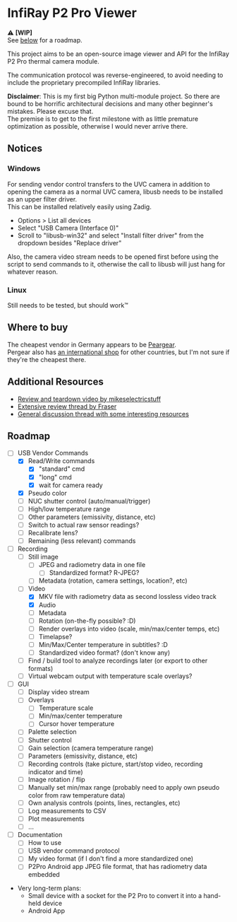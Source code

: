 # InfiRay P2 Pro Viewer

:warning: **[WIP]**  
See [below](#roadmap) for a roadmap.

This project aims to be an open-source image viewer and API for the InfiRay P2 Pro thermal camera module.

The communication protocol was reverse-engineered, to avoid needing to include the proprietary precompiled InfiRay libraries.

**Disclaimer**: This is my first big Python multi-module project. So there are bound to be horrific architectural decisions and many other beginner's mistakes. Please excuse that.  
The premise is to get to the first milestone with as little premature optimization as possible, otherwise I would never arrive there.

## Notices
### Windows
For sending vendor control transfers to the UVC camera in addition to opening the camera as a normal UVC camera, libusb needs to be installed as an upper filter driver.  
This can be installed relatively easily using Zadig.  
- Options > List all devices
- Select "USB Camera (Interface 0)"
- Scroll to "libusb-win32" and select "Install filter driver" from the dropdown besides "Replace driver"

Also, the camera video stream needs to be opened first before using the script to send commands to it, otherwise the call to libusb will just hang for whatever reason.

### Linux
Still needs to be tested, but should work™

## Where to buy
The cheapest vendor in Germany appears to be [Peargear](https://www.pergear.de/products/infiray-p2-pro?ref=067mg).  
Pergear also has [an international shop](https://www.pergear.com/products/infiray-p2-pro?ref=067mg) for other countries, but I'm not sure if they're the cheapest there.

## Additional Resources
- [Review and teardown video by mikeselectricstuff](https://www.youtube.com/watch?v=YMQeXq1ujn0)
- [Extensive review thread by Fraser](https://www.eevblog.com/forum/thermal-imaging/review-infiray-p2-pro-thermal-camera-dongle-for-android-mobile-phones/)
- [General discussion thread with some interesting resources](https://www.eevblog.com/forum/thermal-imaging/infiray-and-their-p2-pro-discussion/)


## Roadmap
- [ ] USB Vendor Commands
    - [x] Read/Write commands
        - [x] "standard" cmd
        - [x] "long" cmd
        - [x] wait for camera ready
    - [x] Pseudo color 
    - [ ] NUC shutter control (auto/manual/trigger)
    - [ ] High/low temperature range
    - [ ] Other parameters (emissivity, distance, etc)
    - [ ] Switch to actual raw sensor readings?
    - [ ] Recalibrate lens?
    - [ ] Remaining (less relevant) commands
- [ ] Recording
    - [ ] Still image
        - [ ] JPEG and radiometry data in one file
            - [ ] Standardized format? R-JPEG?
        - [ ] Metadata (rotation, camera settings, location?, etc)
    - [ ] Video
        - [x] MKV file with radiometry data as second lossless video track
        - [x] Audio
        - [ ] Metadata
        - [ ] Rotation (on-the-fly possible? :D)
        - [ ] Render overlays into video (scale, min/max/center temps, etc)
        - [ ] Timelapse?
        - [ ] Min/Max/Center temperature in subtitles? :D
        - [ ] Standardized video format? (don't know any)
    - [ ] Find / build tool to analyze recordings later (or export to other formats)
    - [ ] Virtual webcam output with temperature scale overlays?
- [ ] GUI
    - [ ] Display video stream
    - [ ] Overlays
        - [ ] Temperature scale
        - [ ] Min/max/center temperature
        - [ ] Cursor hover temperature
    - [ ] Palette selection
    - [ ] Shutter control
    - [ ] Gain selection (camera temperature range)
    - [ ] Parameters (emissivity, distance, etc)
    - [ ] Recording controls (take picture, start/stop video, recording indicator and time)
    - [ ] Image rotation / flip
    - [ ] Manually set min/max range (probably need to apply own pseudo color from raw temperature data)
    - [ ] Own analysis controls (points, lines, rectangles, etc)
    - [ ] Log measurements to CSV
    - [ ] Plot measurements
    - [ ] ...
- [ ] Documentation
    - [ ] How to use
    - [ ] USB vendor command protocol
    - [ ] My video format (if I don't find a more standardized one)
    - [ ] P2Pro Android app JPEG file format, that has radiometry data embedded
- Very long-term plans:
    - Small device with a socket for the P2 Pro to convert it into a hand-held device
    - Android App
